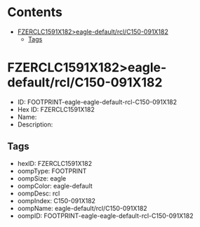 



Contents
========

* [FZERCLC1591X182>eagle-default/rcl/C150-091X182](#fzerclc1591x182eagle-defaultrclc150-091x182)
	* [Tags](#tags)

# FZERCLC1591X182>eagle-default/rcl/C150-091X182

- ID: FOOTPRINT-eagle-eagle-default-rcl-C150-091X182
- Hex ID: FZERCLC1591X182
- Name: 
- Description: 

## Tags

- hexID: FZERCLC1591X182
- oompType: FOOTPRINT
- oompSize: eagle
- oompColor: eagle-default
- oompDesc: rcl
- oompIndex: C150-091X182
- oompName: eagle-default/rcl/C150-091X182
- oompID: FOOTPRINT-eagle-eagle-default-rcl-C150-091X182
